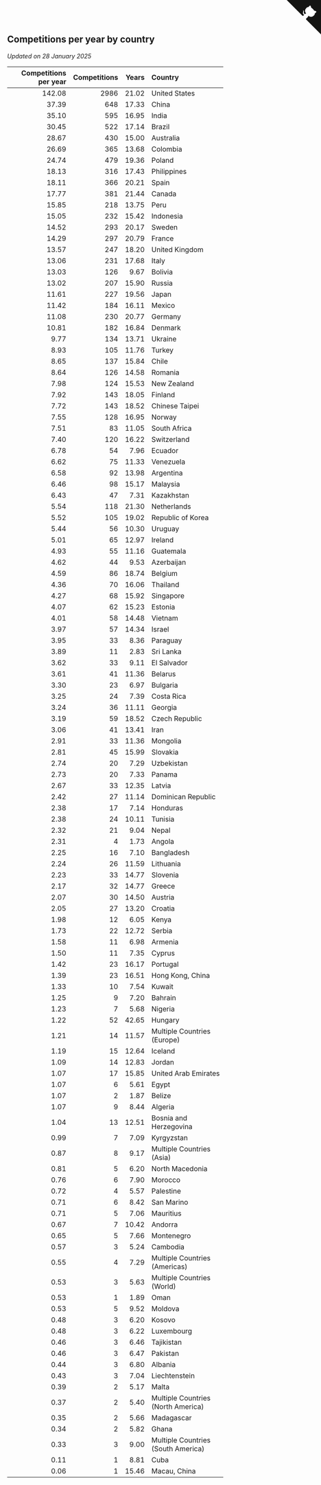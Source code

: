## Competitions per year by country

*Updated on 28 January 2025*

| Competitions per year | Competitions | Years | Country |
| ---: | ---: | ---: | :--- |
| 142.08 | 2986 | 21.02 | United States |
| 37.39 | 648 | 17.33 | China |
| 35.10 | 595 | 16.95 | India |
| 30.45 | 522 | 17.14 | Brazil |
| 28.67 | 430 | 15.00 | Australia |
| 26.69 | 365 | 13.68 | Colombia |
| 24.74 | 479 | 19.36 | Poland |
| 18.13 | 316 | 17.43 | Philippines |
| 18.11 | 366 | 20.21 | Spain |
| 17.77 | 381 | 21.44 | Canada |
| 15.85 | 218 | 13.75 | Peru |
| 15.05 | 232 | 15.42 | Indonesia |
| 14.52 | 293 | 20.17 | Sweden |
| 14.29 | 297 | 20.79 | France |
| 13.57 | 247 | 18.20 | United Kingdom |
| 13.06 | 231 | 17.68 | Italy |
| 13.03 | 126 | 9.67 | Bolivia |
| 13.02 | 207 | 15.90 | Russia |
| 11.61 | 227 | 19.56 | Japan |
| 11.42 | 184 | 16.11 | Mexico |
| 11.08 | 230 | 20.77 | Germany |
| 10.81 | 182 | 16.84 | Denmark |
| 9.77 | 134 | 13.71 | Ukraine |
| 8.93 | 105 | 11.76 | Turkey |
| 8.65 | 137 | 15.84 | Chile |
| 8.64 | 126 | 14.58 | Romania |
| 7.98 | 124 | 15.53 | New Zealand |
| 7.92 | 143 | 18.05 | Finland |
| 7.72 | 143 | 18.52 | Chinese Taipei |
| 7.55 | 128 | 16.95 | Norway |
| 7.51 | 83 | 11.05 | South Africa |
| 7.40 | 120 | 16.22 | Switzerland |
| 6.78 | 54 | 7.96 | Ecuador |
| 6.62 | 75 | 11.33 | Venezuela |
| 6.58 | 92 | 13.98 | Argentina |
| 6.46 | 98 | 15.17 | Malaysia |
| 6.43 | 47 | 7.31 | Kazakhstan |
| 5.54 | 118 | 21.30 | Netherlands |
| 5.52 | 105 | 19.02 | Republic of Korea |
| 5.44 | 56 | 10.30 | Uruguay |
| 5.01 | 65 | 12.97 | Ireland |
| 4.93 | 55 | 11.16 | Guatemala |
| 4.62 | 44 | 9.53 | Azerbaijan |
| 4.59 | 86 | 18.74 | Belgium |
| 4.36 | 70 | 16.06 | Thailand |
| 4.27 | 68 | 15.92 | Singapore |
| 4.07 | 62 | 15.23 | Estonia |
| 4.01 | 58 | 14.48 | Vietnam |
| 3.97 | 57 | 14.34 | Israel |
| 3.95 | 33 | 8.36 | Paraguay |
| 3.89 | 11 | 2.83 | Sri Lanka |
| 3.62 | 33 | 9.11 | El Salvador |
| 3.61 | 41 | 11.36 | Belarus |
| 3.30 | 23 | 6.97 | Bulgaria |
| 3.25 | 24 | 7.39 | Costa Rica |
| 3.24 | 36 | 11.11 | Georgia |
| 3.19 | 59 | 18.52 | Czech Republic |
| 3.06 | 41 | 13.41 | Iran |
| 2.91 | 33 | 11.36 | Mongolia |
| 2.81 | 45 | 15.99 | Slovakia |
| 2.74 | 20 | 7.29 | Uzbekistan |
| 2.73 | 20 | 7.33 | Panama |
| 2.67 | 33 | 12.35 | Latvia |
| 2.42 | 27 | 11.14 | Dominican Republic |
| 2.38 | 17 | 7.14 | Honduras |
| 2.38 | 24 | 10.11 | Tunisia |
| 2.32 | 21 | 9.04 | Nepal |
| 2.31 | 4 | 1.73 | Angola |
| 2.25 | 16 | 7.10 | Bangladesh |
| 2.24 | 26 | 11.59 | Lithuania |
| 2.23 | 33 | 14.77 | Slovenia |
| 2.17 | 32 | 14.77 | Greece |
| 2.07 | 30 | 14.50 | Austria |
| 2.05 | 27 | 13.20 | Croatia |
| 1.98 | 12 | 6.05 | Kenya |
| 1.73 | 22 | 12.72 | Serbia |
| 1.58 | 11 | 6.98 | Armenia |
| 1.50 | 11 | 7.35 | Cyprus |
| 1.42 | 23 | 16.17 | Portugal |
| 1.39 | 23 | 16.51 | Hong Kong, China |
| 1.33 | 10 | 7.54 | Kuwait |
| 1.25 | 9 | 7.20 | Bahrain |
| 1.23 | 7 | 5.68 | Nigeria |
| 1.22 | 52 | 42.65 | Hungary |
| 1.21 | 14 | 11.57 | Multiple Countries (Europe) |
| 1.19 | 15 | 12.64 | Iceland |
| 1.09 | 14 | 12.83 | Jordan |
| 1.07 | 17 | 15.85 | United Arab Emirates |
| 1.07 | 6 | 5.61 | Egypt |
| 1.07 | 2 | 1.87 | Belize |
| 1.07 | 9 | 8.44 | Algeria |
| 1.04 | 13 | 12.51 | Bosnia and Herzegovina |
| 0.99 | 7 | 7.09 | Kyrgyzstan |
| 0.87 | 8 | 9.17 | Multiple Countries (Asia) |
| 0.81 | 5 | 6.20 | North Macedonia |
| 0.76 | 6 | 7.90 | Morocco |
| 0.72 | 4 | 5.57 | Palestine |
| 0.71 | 6 | 8.42 | San Marino |
| 0.71 | 5 | 7.06 | Mauritius |
| 0.67 | 7 | 10.42 | Andorra |
| 0.65 | 5 | 7.66 | Montenegro |
| 0.57 | 3 | 5.24 | Cambodia |
| 0.55 | 4 | 7.29 | Multiple Countries (Americas) |
| 0.53 | 3 | 5.63 | Multiple Countries (World) |
| 0.53 | 1 | 1.89 | Oman |
| 0.53 | 5 | 9.52 | Moldova |
| 0.48 | 3 | 6.20 | Kosovo |
| 0.48 | 3 | 6.22 | Luxembourg |
| 0.46 | 3 | 6.46 | Tajikistan |
| 0.46 | 3 | 6.47 | Pakistan |
| 0.44 | 3 | 6.80 | Albania |
| 0.43 | 3 | 7.04 | Liechtenstein |
| 0.39 | 2 | 5.17 | Malta |
| 0.37 | 2 | 5.40 | Multiple Countries (North America) |
| 0.35 | 2 | 5.66 | Madagascar |
| 0.34 | 2 | 5.82 | Ghana |
| 0.33 | 3 | 9.00 | Multiple Countries (South America) |
| 0.11 | 1 | 8.81 | Cuba |
| 0.06 | 1 | 15.46 | Macau, China |


<a href="https://github.com/jonatanklosko/wca_statistics" class="github-corner" aria-label="View source on Github"><svg width="80" height="80" viewBox="0 0 250 250" style="fill:#151513; color:#fff; position: absolute; top: 0; border: 0; right: 0;" aria-hidden="true"><path d="M0,0 L115,115 L130,115 L142,142 L250,250 L250,0 Z"></path><path d="M128.3,109.0 C113.8,99.7 119.0,89.6 119.0,89.6 C122.0,82.7 120.5,78.6 120.5,78.6 C119.2,72.0 123.4,76.3 123.4,76.3 C127.3,80.9 125.5,87.3 125.5,87.3 C122.9,97.6 130.6,101.9 134.4,103.2" fill="currentColor" style="transform-origin: 130px 106px;" class="octo-arm"></path><path d="M115.0,115.0 C114.9,115.1 118.7,116.5 119.8,115.4 L133.7,101.6 C136.9,99.2 139.9,98.4 142.2,98.6 C133.8,88.0 127.5,74.4 143.8,58.0 C148.5,53.4 154.0,51.2 159.7,51.0 C160.3,49.4 163.2,43.6 171.4,40.1 C171.4,40.1 176.1,42.5 178.8,56.2 C183.1,58.6 187.2,61.8 190.9,65.4 C194.5,69.0 197.7,73.2 200.1,77.6 C213.8,80.2 216.3,84.9 216.3,84.9 C212.7,93.1 206.9,96.0 205.4,96.6 C205.1,102.4 203.0,107.8 198.3,112.5 C181.9,128.9 168.3,122.5 157.7,114.1 C157.9,116.9 156.7,120.9 152.7,124.9 L141.0,136.5 C139.8,137.7 141.6,141.9 141.8,141.8 Z" fill="currentColor" class="octo-body"></path></svg></a><style>.github-corner:hover .octo-arm{animation:octocat-wave 560ms ease-in-out}@keyframes octocat-wave{0%,100%{transform:rotate(0)}20%,60%{transform:rotate(-25deg)}40%,80%{transform:rotate(10deg)}}@media (max-width:500px){.github-corner:hover .octo-arm{animation:none}.github-corner .octo-arm{animation:octocat-wave 560ms ease-in-out}}</style>
